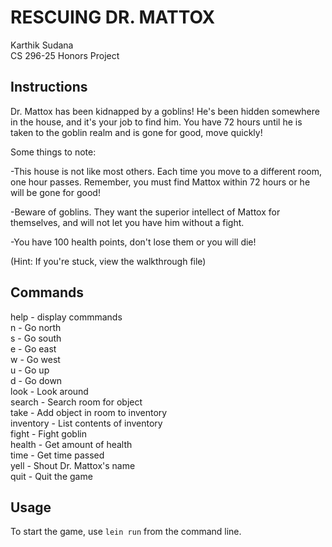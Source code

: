 # RESCUING DR. MATTOX

  Karthik Sudana <br />
  CS 296-25 Honors Project

## Instructions

Dr. Mattox has been kidnapped by a goblins! He's been hidden somewhere in the house, and it's your job to find him. You have 72 hours until he is taken to the goblin realm and is gone for good, move quickly!

Some things to note:

-This house is not like most others. Each time you move to a different room, one hour passes. Remember, you must find Mattox within 72 hours or he will be gone for good!

-Beware of goblins. They want the superior intellect of Mattox for themselves, and will not let you have him without a fight.

-You have 100 health points, don't lose them or you will die!

(Hint: If you're stuck, view the walkthrough file)

## Commands

help - display commmands <br />
n - Go north <br />
s - Go south <br />
e - Go east <br />
w - Go west <br />
u - Go up <br />
d - Go down <br />
look - Look around <br />
search - Search room for object <br />
take - Add object in room to inventory <br />
inventory - List contents of inventory <br />
fight - Fight goblin <br />
health - Get amount of health <br />
time - Get time passed <br />
yell - Shout Dr. Mattox's name <br />
quit - Quit the game <br />

## Usage

To start the game, use `lein run` from the command line.
